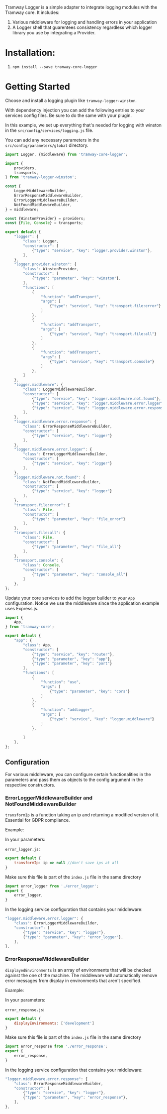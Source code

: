 Tramway Logger is a simple adapter to integrate logging modules with the Tramway core. It includes:

1. Various middleware for logging and handling errors in your application
2. A Logger shell that guarentees consistency regardless which logger library you use by integrating a Provider.

# Installation:
1. `npm install --save tramway-core-logger`

# Getting Started

Choose and install a logging plugin like `tramway-logger-winston`.

With dependency injection you can add the following entries to your services config files. Be sure to do the same with your plugin.

In this example, we set up everything that's needed for logging with winston in the `src/config/services/logging.js` file.

You can add any necessary parameters in the `src/config/parameters/global` directory.

```javascript
import Logger, {middleware} from 'tramway-core-logger';

import {
    providers,
    transports,
} from 'tramway-logger-winston';

const {
    LoggerMiddlewareBuilder, 
    ErrorResponseMiddlewareBuilder,
    ErrorLoggerMiddlewareBuilder,
    NotFoundMiddlewareBuilder,
} = middleware;

const {WinstonProvider} = providers;
const {File, Console} = transports;

export default {
    "logger": {
        "class": Logger,
        "constructor": [
            {"type": "service", "key": "logger.provider.winston"},
        ],
    },
    "logger.provider.winston": {
        "class": WinstonProvider,
        "constructor": [
            {"type": "parameter", "key": "winston"},
        ], 
        "functions": [
            {
                "function": "addTransport", 
                "args": [
                    {"type": "service", "key": "transport.file:error"}
                ]
            },
            {
                "function": "addTransport", 
                "args": [
                    {"type": "service", "key": "transport.file:all"}
                ]
            },
            {
                "function": "addTransport", 
                "args": [
                    {"type": "service", "key": "transport.console"}
                ]
            },
        ]
    },
    "logger.middleware": {
        "class": LoggerMiddlewareBuilder,
        "constructor": [
            {"type": "service", "key": "logger.middleware.not.found"},
            {"type": "service", "key": "logger.middleware.error.logger"},
            {"type": "service", "key": "logger.middleware.error.response"},
        ],
    },
    "logger.middleware.error.response": {
        "class": ErrorResponseMiddlewareBuilder,
        "constructor": [
            {"type": "service", "key": "logger"}
        ],
    },
    "logger.middleware.error.logger": {
        "class": ErrorLoggerMiddlewareBuilder,
        "constructor": [
            {"type": "service", "key": "logger"}
        ],
    },
    "logger.middleware.not.found": {
        "class": NotFoundMiddlewareBuilder,
        "constructor": [
            {"type": "service", "key": "logger"}
        ],
    },
    "transport.file:error": {
        "class": File,
        "constructor": [
            {"type": "parameter", "key": "file_error"}
        ],
    },
    "transport.file:all": {
        "class": File,
        "constructor": [
            {"type": "parameter", "key": "file_all"}
        ],
    },
    "transport.console": {
        "class": Console,
        "constructor": [
            {"type": "parameter", "key": "console_all"}
        ]
    },
};
```

Update your core services to add the logger builder to your `App` configuration. Notice we use the middleware since the application example uses Express.js.

```javascript
import {
    App,
} from 'tramway-core';

export default {
    "app": {
        "class": App,
        "constructor": [
            {"type": "service", "key": "router"},
            {"type": "parameter", "key": "app"},
            {"type": "parameter", "key": "port"}
        ],
        "functions": [
            {
                "function": "use",
                "args": [
                    {"type": "parameter", "key": "cors"}
                ]
            },
            {
                "function": "addLogger",
                "args": [
                    {"type": "service", "key": "logger.middleware"}
                ]
            },
            
        ]
    },
};
```

## Configuration
For various middleware, you can configure certain functionalities in the parameters and pass them as objects to the config argument in the respective constructors.

### ErrorLoggerMiddlewareBuilder and NotFoundMiddlewareBuilder
`transformIp` is a function taking an ip and returning a modified version of it. Essential for GDPR compliance.

Example:

In your parameters:

`error_logger.js`:

```javascript
export default {
    transformIp: ip => null //don't save ips at all
}
```

Make sure this file is part of the `index.js` file in the same directory

```javascript
import error_logger from './error_logger';
export {
    error_logger,
}
```

In the logging service configuration that contains your middleware:

```javascript
"logger.middleware.error.logger": {
    "class": ErrorLoggerMiddlewareBuilder,
    "constructor": [
        {"type": "service", "key": "logger"},
        {"type": "parameter", "key": "error_logger"},
    ],
},
```

### ErrorResponseMiddlewareBuilder
`displayedEnvironments` is an array of environments that will be checked against the one of the machine. The middleware will automatically remove error messages from display in environments that aren't specified.

Example:

In your parameters:

`error_response.js`:

```javascript
export default {
    displayEnvironments: ['development']
}
```

Make sure this file is part of the `index.js` file in the same directory

```javascript
import error_response from './error_response';
export {
    error_response,
}
```

In the logging service configuration that contains your middleware:

```javascript
"logger.middleware.error.response": {
    "class": ErrorResponseMiddlewareBuilder,
    "constructor": [
        {"type": "service", "key": "logger"},
        {"type": "parameter", "key": "error_response"},
    ],
},
```